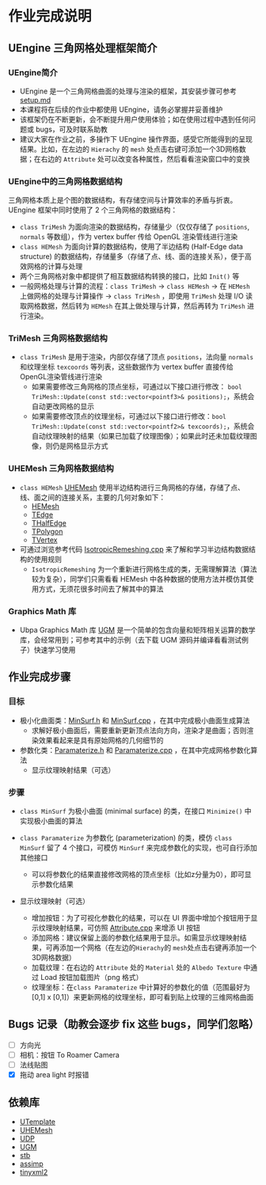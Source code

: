 # 作业完成说明

## UEngine 三角网格处理框架简介

### UEngine简介
- UEngine 是一个三角网格曲面的处理与渲染的框架，其安装步骤可参考 [setup.md](setup.md) 
- 本课程将在后续的作业中都使用 UEngine，请务必掌握并妥善维护
- 该框架仍在不断更新，会不断提升用户使用体验；如在使用过程中遇到任何问题或 bugs，可及时联系助教
- 建议大家在作业之前，多操作下 UEngine 操作界面，感受它所能得到的呈现结果。比如，在左边的 `Hierachy` 的 `mesh` 处点击右键可添加一个3D网格数据；在右边的 `Attribute` 处可以改变各种属性，然后看看渲染窗口中的变换

### UEngine中的三角网格数据结构

三角网格本质上是个图的数据结构，有存储空间与计算效率的矛盾与折衷。UEngine 框架中同时使用了 2 个三角网格的数据结构：
 - `class TriMesh` 为面向渲染的数据结构，存储量少（仅仅存储了 `positions`, `normals` 等数组），作为 vertex buffer 传给 OpenGL 渲染管线进行渲染
 - `class HEMesh` 为面向计算的数据结构，使用了半边结构 (Half-Edge data structure) 的数据结构，存储量多（存储了点、线、面的连接关系），便于高效网格的计算与处理
 - 两个三角网格对象中都提供了相互数据结构转换的接口，比如 `Init()` 等
 - 一般网格处理与计算的流程：`class TriMesh`  -> `class HEMesh` -> 在 `HEMesh` 上做网格的处理与计算操作 -> `class TriMesh` ，即使用 `TriMesh` 处理 I/O 读取网格数据，然后转为 `HEMesh` 在其上做处理与计算，然后再转为 `TriMesh` 进行渲染。


### TriMesh 三角网格数据结构

- `class TriMesh` 是用于渲染，内部仅存储了顶点 `positions`，法向量 `normals` 和纹理坐标 `texcoords` 等列表，这些数据作为 vertex buffer 直接传给OpenGL渲染管线进行渲染
  - 如果需要修改三角网格的顶点坐标，可通过以下接口进行修改： `bool TriMesh::Update(const std::vector<pointf3>& positions);`，系统会自动更改网格的显示
  - 如果需要修改顶点的纹理坐标，可通过以下接口进行修改：`bool TriMesh::Update(const std::vector<pointf2>& texcoords);`，系统会自动纹理映射的结果（如果已加载了纹理图像）；如果此时还未加载纹理图像，则仍是网格显示方式

### UHEMesh 三角网格数据结构

- `class HEMesh` [UHEMesh](https://github.com/Ubpa/UHEMesh) 使用半边结构进行三角网格的存储，存储了点、线、面之间的连接关系，主要的几何对象如下：
  - [HEMesh](https://github.com/Ubpa/UHEMesh/blob/master/include/UHEMesh/HEMesh.h) 
  - [TEdge](https://github.com/Ubpa/UHEMesh/blob/master/include/UHEMesh/TEdge.h) 
  - [THalfEdge](https://github.com/Ubpa/UHEMesh/blob/master/include/UHEMesh/THalfEdge.h) 
  - [TPolygon](https://github.com/Ubpa/UHEMesh/blob/master/include/UHEMesh/TPolygon.h) 
  - [TVertex](https://github.com/Ubpa/UHEMesh/blob/master/include/UHEMesh/TVertex.h) 
- 可通过浏览参考代码 [IsotropicRemeshing.cpp](src/Engine/MeshEdit/IsotropicRemeshing.cpp) 来了解和学习半边结构数据结构的使用规则
  - `IsotropicRemeshing` 为一个重新进行网格生成的类，无需理解算法（算法较为复杂），同学们只需看看 HEMesh 中各种数据的使用方法并模仿其使用方式，无须花很多时间去了解其中的算法

### Graphics Math 库

- Ubpa Graphics Math 库 [UGM](https://github.com/Ubpa/UGM) 是一个简单的包含向量和矩阵相关运算的数学库，会经常用到；可参考其中的示例（去下载 UGM 源码并编译看看测试例子）快速学习使用


## 作业完成步骤

### 目标

- 极小化曲面类：[MinSurf.h](include/Engine/MeshEdit/MinSurf.h) 和 [MinSurf.cpp](src/Engine/MeshEdit/MinSurf.cpp) ，在其中完成极小曲面生成算法
  - 求解好极小曲面后，需要重新更新顶点法向方向，渲染才是曲面；否则渲染效果看起来是具有原始网格的几何细节的
- 参数化类：[Paramaterize.h](include/Engine/MeshEdit/Paramaterize.h) 和 [Paramaterize.cpp](src/Engine/MeshEdit/Paramaterize.cpp) ，在其中完成网格参数化算法
  - 显示纹理映射结果（可选）

### 步骤

- `class MinSurf` 为极小曲面 (minimal surface) 的类，在接口 `Minimize()` 中实现极小曲面的算法
- `class Paramaterize` 为参数化 (parameterization) 的类，模仿 `class MinSurf` 留了 4 个接口，可模仿 `MinSurf` 来完成参数化的实现，也可自行添加其他接口
  - 可以将参数化的结果直接修改网格的顶点坐标（比如z分量为0），即可显示参数化结果

- 显示纹理映射（可选）
  - 增加按钮：为了可视化参数化的结果，可以在 UI 界面中增加个按钮用于显示纹理映射结果，可仿照 [Attribute.cpp](src/UI/Attribute.cpp) 来增添 UI 按钮
  - 添加网格：建议保留上面的参数化结果用于显示。如需显示纹理映射结果，可再添加一个网格（在左边的`Hierachy`的 `mesh`处点击右键再添加一个3D网格数据）
  - 加载纹理：在右边的 `Attribute` 处的 `Material` 处的  `Albedo Texture` 中通过 Load 按钮加载图片（png 格式）
  - 纹理坐标：在`class Paramaterize` 中计算好的参数化的值（范围最好为 [0,1] x [0,1]）来更新网格的纹理坐标，即可看到贴上纹理的三维网格曲面
  
## Bugs 记录（助教会逐步 fix 这些 bugs，同学们忽略）

- [ ] 方向光
- [ ] 相机：按钮 To Roamer Camera
- [ ] 法线贴图
- [x] 拖动 area light 时报错

## 依赖库

- [UTemplate](https://github.com/Ubpa/UTemplate) 
- [UHEMesh](https://github.com/Ubpa/UHEMesh) 
- [UDP](https://github.com/Ubpa/UDP) 
- [UGM](https://github.com/Ubpa/UGM) 
- [stb](https://github.com/nothings/stb) 
- [assimp](https://github.com/assimp/assimp) 
- [tinyxml2](https://github.com/leethomason/tinyxml2) 

